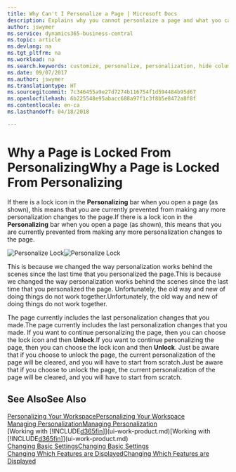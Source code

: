 ```yaml
---
title: Why Can't I Personalize a Page | Microsoft Docs
description: Explains why you cannot personlaize a page and what yoo can do to unlock it so you can personalize it.
author: jswymer
ms.service: dynamics365-business-central
ms.topic: article
ms.devlang: na
ms.tgt_pltfrm: na
ms.workload: na
ms.search.keywords: customize, personalize, personalization, hide columns, remove fields, move fields
ms.date: 09/07/2017
ms.author: jswymer
ms.translationtype: HT
ms.sourcegitcommit: 7c346455a9e27d7274b116754f1d594484b95d67
ms.openlocfilehash: 6b225548e95abacc688a97f1c3f8b5e8472a8f8f
ms.contentlocale: en-ca
ms.lasthandoff: 04/18/2018

---
```

# <a name="why-a-page-is-locked-from-personalizing"></a><span data-ttu-id="2c8fc-103">Why a Page is Locked From Personalizing</span><span class="sxs-lookup"><span data-stu-id="2c8fc-103">Why a Page is Locked From Personalizing</span></span>
<span data-ttu-id="2c8fc-104">If there is a lock icon in the **Personalizing** bar when you open a page (as shown), this means that you are currently prevented from making any more personalization changes to the page.</span><span class="sxs-lookup"><span data-stu-id="2c8fc-104">If there is a lock icon in the **Personalizing** bar when you open a page (as shown), this means that you are currently prevented from making any more personalization changes to the page.</span></span>

<span data-ttu-id="2c8fc-105">![Personalize Lock](media/personalization-locked.png "Personalize lock")</span><span class="sxs-lookup"><span data-stu-id="2c8fc-105">![Personalize Lock](media/personalization-locked.png "Personalize lock")</span></span>

<span data-ttu-id="2c8fc-106">This is because we changed the way personalization works behind the scenes since the last time that you personalized the page.</span><span class="sxs-lookup"><span data-stu-id="2c8fc-106">This is because we changed the way personalization works behind the scenes since the last time that you personalized the page.</span></span> <span data-ttu-id="2c8fc-107">Unfortunately, the old way and new of doing things do not work together.</span><span class="sxs-lookup"><span data-stu-id="2c8fc-107">Unfortunately, the old way and new of doing things do not work together.</span></span>

<span data-ttu-id="2c8fc-108">The page currently includes the last personalization changes that you made.</span><span class="sxs-lookup"><span data-stu-id="2c8fc-108">The page currently includes the last personalization changes that you made.</span></span> <span data-ttu-id="2c8fc-109">If you want to continue personalizing the page, then you can choose the lock icon and then **Unlock**.</span><span class="sxs-lookup"><span data-stu-id="2c8fc-109">If you want to continue personalizing the page, then you can choose the lock icon and then **Unlock**.</span></span> <span data-ttu-id="2c8fc-110">Just be aware that if you choose to unlock the page, the current personalization of the page will be cleared, and you will have to start from scratch.</span><span class="sxs-lookup"><span data-stu-id="2c8fc-110">Just be aware that if you choose to unlock the page, the current personalization of the page will be cleared, and you will have to start from scratch.</span></span>


## <a name="see-also"></a><span data-ttu-id="2c8fc-111">See Also</span><span class="sxs-lookup"><span data-stu-id="2c8fc-111">See Also</span></span>
[<span data-ttu-id="2c8fc-112">Personalizing Your Workspace</span><span class="sxs-lookup"><span data-stu-id="2c8fc-112">Personalizing Your Workspace</span></span>](ui-personalization-manage.md)  
[<span data-ttu-id="2c8fc-113">Managing Personalization</span><span class="sxs-lookup"><span data-stu-id="2c8fc-113">Managing Personalization</span></span>](ui-personalization-manage.md)  
<span data-ttu-id="2c8fc-114">[Working with [!INCLUDE[d365fin](includes/d365fin_md.md)]](ui-work-product.md)</span><span class="sxs-lookup"><span data-stu-id="2c8fc-114">[Working with [!INCLUDE[d365fin](includes/d365fin_md.md)]](ui-work-product.md)</span></span>  
[<span data-ttu-id="2c8fc-115">Changing Basic Settings</span><span class="sxs-lookup"><span data-stu-id="2c8fc-115">Changing Basic Settings</span></span>](ui-change-basic-settings.md)  
[<span data-ttu-id="2c8fc-116">Changing Which Features are Displayed</span><span class="sxs-lookup"><span data-stu-id="2c8fc-116">Changing Which Features are Displayed</span></span>](ui-experiences.md)  

